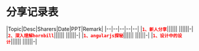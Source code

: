 # 分享记录表
|Topic|Desc|Sharers|Date|PPT|Remark|
|--|--|--|--|--|
|<span style="color:red">**`1、新人分享`**</span>||||||
||||||-|
|<span style="color:red">**`2、深入理解hornbill`**</span>||||||
||||||-|
|<span style="color:red">**`1、angularjs探秘`**</span>||||||
||||||-|
|<span style="color:red">**`1、设计中的设计`**</span>||||||
||||||-|
